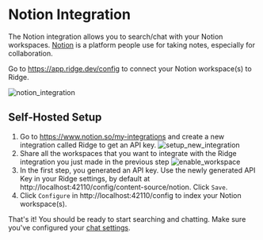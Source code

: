 # Notion Integration

The Notion integration allows you to search/chat with your Notion workspaces. [Notion](https://notion.so/) is a platform people use for taking notes, especially for collaboration.

Go to https://app.ridge.dev/config to connect your Notion workspace(s) to Ridge.

![notion_integration](https://assets.ridge.dev/notion_integration.gif)


## Self-Hosted Setup

1. Go to https://www.notion.so/my-integrations and create a new integration called Ridge to get an API key.
![setup_new_integration](https://github.com/ridge-ai/ridge/assets/65192171/b056e057-d4dc-47dc-aad3-57b59a22c68b)
3. Share all the workspaces that you want to integrate with the Ridge integration you just made in the previous step
![enable_workspace](https://github.com/ridge-ai/ridge/assets/65192171/98290303-b5b8-4cb0-b32c-f68c6923a3d0)
4. In the first step, you generated an API key. Use the newly generated API Key in your Ridge settings, by default at http://localhost:42110/config/content-source/notion. Click `Save`.
5. Click `Configure` in http://localhost:42110/config to index your Notion workspace(s).

That's it! You should be ready to start searching and chatting. Make sure you've configured your [chat settings](/get-started/setup#2-configure).
